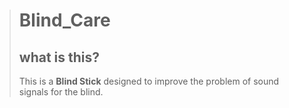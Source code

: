 ># Blind_Care
>
>what is this?
>-----------------
>This is a **Blind Stick** designed to improve the problem of sound signals for the blind.
